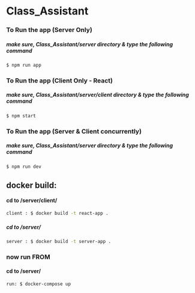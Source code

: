 # Class_Assistant

### To Run the app (Server Only)

##### make sure, Class_Assistant/server directory & type the following command

```sh
$ npm run app
```

### To Run the app (Client Only - React)

##### make sure, Class_Assistant/server/client directory & type the following command

```sh
$ npm start
```

### To Run the app (Server & Client concurrently)

##### make sure, Class_Assistant/server directory & type the following command

```sh
$ npm run dev
```

## docker build:

#### cd to /server/client/

```sh
client : $ docker build -t react-app .
```

##### cd to /server/

```sh
server : $ docker build -t server-app .
```

### now run FROM

#### cd to /server/

```sh
run: $ docker-compose up
```
